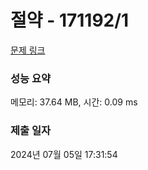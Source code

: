 # 절약 - 171192/1 

[문제 링크](https://level.goorm.io/exam/171192/%EC%A0%88%EC%95%BD/quiz/1) 

### 성능 요약

메모리: 37.64 MB, 시간: 0.09 ms

### 제출 일자

2024년 07월 05일 17:31:54

